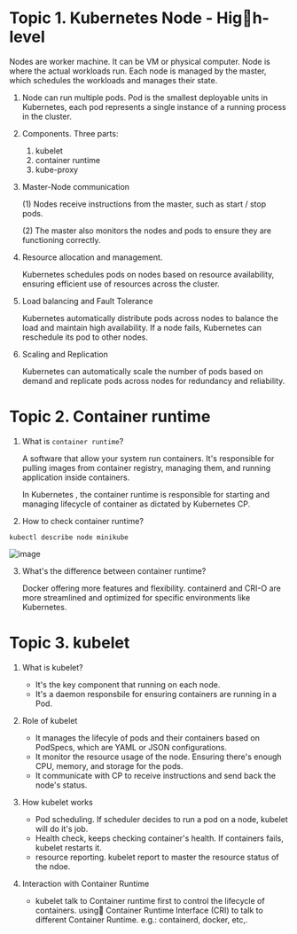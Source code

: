 # Topic 1. Kubernetes Node - High-level
Nodes are worker machine. It can be VM or physical computer. Node is where the actual workloads run. Each node is managed by the master, which schedules the workloads and manages their state. 

1. Node can run multiple pods. Pod is the smallest deployable units in Kubernetes, each pod represents a single instance of a running process in the cluster.

2. Components. Three parts:
	1. kubelet
	2. container runtime
	3. kube-proxy 
5. Master-Node communication
	
 	(1) Nodes receive instructions from the master, such as start / stop pods.
	
 	(2) The master also monitors the nodes and pods to ensure they are functioning correctly.
6. Resource allocation and management.

	Kubernetes schedules pods on nodes based on resource availability, ensuring efficient use of resources across the cluster.

7. Load balancing and Fault Tolerance

	Kubernetes automatically distribute pods across nodes to balance the load and maintain high availability. If a node fails, Kubernetes can reschedule its pod to other nodes. 

8. Scaling and Replication

   	Kubernetes can automatically scale the number of pods based on demand and replicate pods across nodes for redundancy and reliability. 


# Topic 2. Container runtime
1. What is `container runtime`? 

	A software that allow your system run containers. It's responsible for pulling images from container registry, managing them, and running application inside containers. 
	
	In Kubernetes , the container runtime is responsible for starting and managing lifecycle of container as dictated by Kubernetes CP. 

2. How to check container runtime? 

`kubectl describe node minikube`

![image](https://github.com/KelvinG-LGTM/KubeBytebyByte/assets/13389755/64be6e6d-36f7-4ac3-b6d3-c6dcaeab84f6)

3. What's the difference between container runtime? 
	
	Docker offering more features and flexibility.
	containerd and CRI-O are more streamlined and optimized for specific environments like Kubernetes. 

# Topic 3. kubelet
1. What is kubelet?
	
	- It's the key component that running on each node.
	- It's a daemon responsbile for ensuring containers are running in a Pod.
2. Role of kubelet

   	- It manages the lifecyle of pods and their containers based on PodSpecs, which are YAML or JSON configurations. 
	- It monitor the resource usage of the node. Ensuring there's enough CPU, memory, and storage for the pods.
 	- It communicate with CP to receive instructions and send back the node's status. 

3. How kubelet works

	- Pod scheduling. If scheduler decides to run a pod on a node, kubelet will do it's job.
 	- Health check, keeps checking container's health. If containers fails, kubelet restarts it.
  	- resource reporting. kubelet report to master the resource status of the ndoe.
  
4. Interaction with Container Runtime

	- kubelet talk to Container runtime first to control the lifecycle of containers. using Container Runtime Interface (CRI) to talk to different Container Runtime. e.g.: containerd, docker, etc,.
